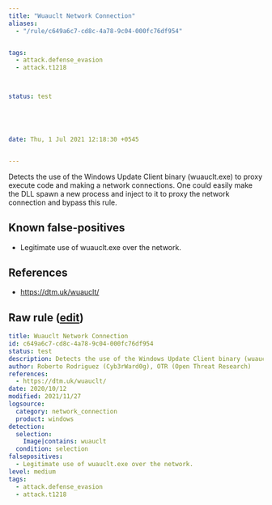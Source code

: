 ```yaml
---
title: "Wuauclt Network Connection"
aliases:
  - "/rule/c649a6c7-cd8c-4a78-9c04-000fc76df954"


tags:
  - attack.defense_evasion
  - attack.t1218



status: test





date: Thu, 1 Jul 2021 12:18:30 +0545


---
```


Detects the use of the Windows Update Client binary (wuauclt.exe) to proxy execute code and making a network connections. One could easily make the DLL spawn a new process and inject to it to proxy the network connection and bypass this rule.

<!--more-->


## Known false-positives

* Legitimate use of wuauclt.exe over the network.



## References

* https://dtm.uk/wuauclt/


## Raw rule ([edit](https://github.com/SigmaHQ/sigma/edit/master/rules/windows/network_connection/net_connection_win_wuauclt_network_connection.yml))
```yaml
title: Wuauclt Network Connection
id: c649a6c7-cd8c-4a78-9c04-000fc76df954
status: test
description: Detects the use of the Windows Update Client binary (wuauclt.exe) to proxy execute code and making a network connections. One could easily make the DLL spawn a new process and inject to it to proxy the network connection and bypass this rule.
author: Roberto Rodriguez (Cyb3rWard0g), OTR (Open Threat Research)
references:
  - https://dtm.uk/wuauclt/
date: 2020/10/12
modified: 2021/11/27
logsource:
  category: network_connection
  product: windows
detection:
  selection:
    Image|contains: wuauclt
  condition: selection
falsepositives:
  - Legitimate use of wuauclt.exe over the network.
level: medium
tags:
  - attack.defense_evasion
  - attack.t1218

```
